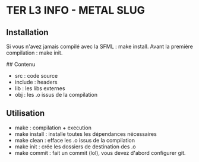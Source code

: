 # TER L3 INFO - METAL SLUG

## Installation

Si vous n'avez jamais compilé avec la SFML : make install.
Avant la première compilation : make init.

## Contenu

* src : code source
* include : headers
* lib : les libs externes
* obj : les .o issus de la compilation

## Utilisation

* make : compilation + execution
* make install : installe toutes les dépendances nécessaires
* make clean : efface les .o issus de la compilation
* make init : crée les dossiers de destination des .o
* make commit : fait un commit (lol), vous devez d'abord configurer git.
